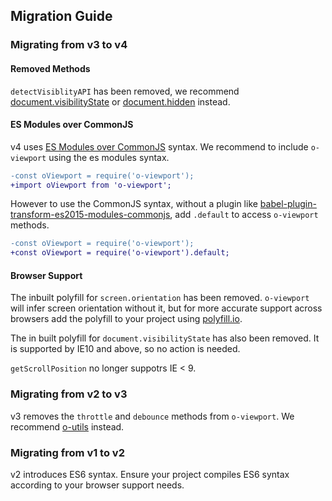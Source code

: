 ## Migration Guide

### Migrating from v3 to v4

#### Removed Methods

`detectVisiblityAPI` has been removed, we recommend [document.visibilityState](https://developer.mozilla.org/en-US/docs/Web/API/Document/visibilityState) or [document.hidden](https://developer.mozilla.org/en-US/docs/Web/API/Document/hidden) instead.

#### ES Modules over CommonJS

v4 uses [ES Modules over CommonJS](https://hacks.mozilla.org/2018/03/es-modules-a-cartoon-deep-dive/) syntax. We recommend to include `o-viewport` using the es modules syntax.

```diff
-const oViewport = require('o-viewport');
+import oViewport from 'o-viewport';
```

However to use the CommonJS syntax, without a plugin like [babel-plugin-transform-es2015-modules-commonjs](https://babeljs.io/docs/en/babel-plugin-transform-es2015-modules-commonjs), add `.default` to access `o-viewport` methods.

```diff
-const oViewport = require('o-viewport');
+const oViewport = require('o-viewport').default;
```

#### Browser Support

The inbuilt polyfill for `screen.orientation` has been removed. `o-viewport` will infer screen orientation without it, but for more accurate support across browsers add the polyfill to your project using [polyfill.io](https://polyfill.io/v3/url-builder/).

The in built polyfill for `document.visibilityState` has also been removed. It is supported by IE10 and above, so no action is needed.

`getScrollPosition` no longer suppotrs IE < 9.

### Migrating from v2 to v3

v3 removes the `throttle` and `debounce` methods from `o-viewport`. We recommend [o-utils](https://github.com/Financial-Times/o-utils/) instead.

### Migrating from v1 to v2

v2 introduces ES6 syntax. Ensure your project compiles ES6 syntax according to your browser support needs.
